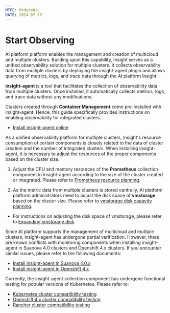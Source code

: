 ```yaml
---
MTPE: ModetaNiu
DATE: 2024-07-19
---
```


# Start Observing

AI platform platform enables the management and creation of multicloud and multiple clusters.
Building upon this capability, Insight serves as a unified observability solution for
multiple clusters. It collects observability data from multiple clusters by deploying the insight-agent
plugin and allows querying of metrics, logs, and trace data through the AI platform Insight.

 __insight-agent__ is a tool that facilitates the collection of observability data from multiple clusters.
Once installed, it automatically collects metrics, logs, and trace data without any modifications.

Clusters created through __Container Management__ come pre-installed with insight-agent. Hence,
this guide specifically provides instructions on enabling observability for integrated clusters.

- [Install insight-agent online](install-agent.md)

As a unified observability platform for multiple clusters, Insight's resource consumption of certain components 
is closely related to the data of cluster creation and the number of integrated clusters.
When installing insight-agent, it is necessary to adjust the resources of the proper components based on the cluster size.

1. Adjust the CPU and memory resources of the __Prometheus__ collection component in insight-agent
   according to the size of the cluster created or integrated. Please refer to
   [Prometheus resource planning](../res-plan/prometheus-res.md).

2. As the metric data from multiple clusters is stored centrally, AI platform platform administrators
   need to adjust the disk space of __vmstorage__ based on the cluster size.
   Please refer to [vmstorage disk capacity planning](../res-plan/vms-res-plan.md).

- For instructions on adjusting the disk space of vmstorage, please refer to
  [Expanding vmstorage disk](../res-plan/modify-vms-disk.md).

Since AI platform supports the management of multicloud and multiple clusters,
insight-agent has undergone partial verification. However, there are known conflicts
with monitoring components when installing insight-agent in Suanova 4.0 clusters and
Openshift 4.x clusters. If you encounter similar issues, please refer to the following documents:

- [Install insight-agent in Suanova 4.0.x](../other/install-agentindce.md)
- [Install insight-agent in Openshift 4.x](../other/install-agent-on-ocp.md)

Currently, the insight-agent collection component has undergone functional testing
for popular versions of Kubernetes. Please refer to:

- [Kubernetes cluster compatibility testing](../../compati-test/k8s-compatibility.md)
- [Openshift 4.x cluster compatibility testing](../../compati-test/ocp-compatibility.md)
- [Rancher cluster compatibility testing](../../compati-test/rancher-compatibility.md)
